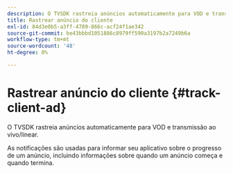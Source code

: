 ```yaml
---
description: O TVSDK rastreia anúncios automaticamente para VOD e transmissão ao vivo/linear.
title: Rastrear anúncio do cliente
exl-id: 84d3e0b5-a3ff-4789-866c-acf24f1ae342
source-git-commit: be43bbbd1051886c8979ff590a3197b2a7249b6a
workflow-type: tm+mt
source-wordcount: '48'
ht-degree: 0%

---
```


# Rastrear anúncio do cliente {#track-client-ad}

O TVSDK rastreia anúncios automaticamente para VOD e transmissão ao vivo/linear.

As notificações são usadas para informar seu aplicativo sobre o progresso de um anúncio, incluindo informações sobre quando um anúncio começa e quando termina.
